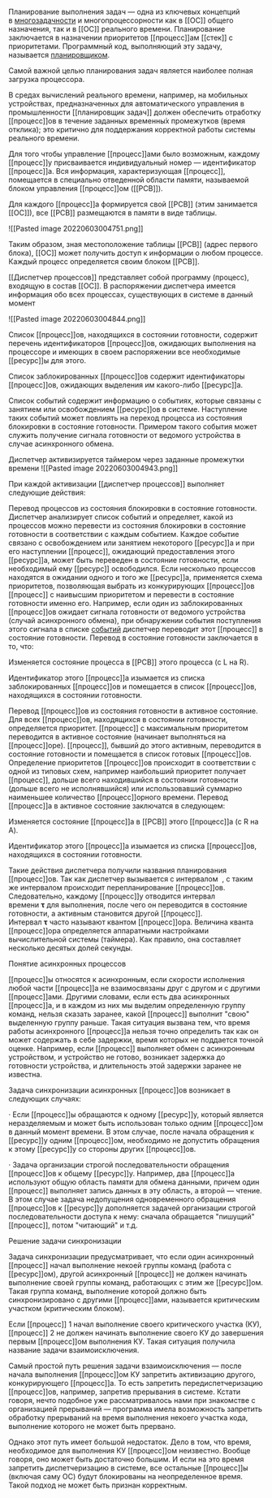 Планирование выполнения задач — одна из ключевых концепций в [многозадачности](Многозадачность) и многопроцессорности как в [[ОС]] общего назначения, так и в [[ОС]] реального времени. Планирование заключается в назначении приоритетов [[процесс]]ам [[стек]] с приоритетами. Программный код, выполняющий эту задачу, называется [планировщиком](Планировщик).

Самой важной целью планирования задач является наиболее полная загрузка процессора.

В средах вычислений реального времени, например, на мобильных устройствах, предназначенных для автоматического управления в промышленности [[планировщик задач]] должен обеспечить отработку [[процесс]]ов в течение заданных временны́х промежутков (время отклика); это критично для поддержания корректной работы системы реального времени.

Для того чтобы управление [[процесс]]ами было возможным, каждому [[процесс]]у присваивается индивидуальный номер — идентификатор [[процесс]]а. Вся информация, характеризующая [[процесс]], помещается в специально отведенной области памяти, называемой блоком управления [[процесс]]ом ([[PCB]]).

Для каждого [[процесс]]а формируется свой [[PCB]] (этим занимается [[ОС]]), все [[PCB]] размещаются в памяти в виде таблицы.

![[Pasted image 20220603004751.png]]

Таким образом, зная местоположение таблицы [[PCB]] (адрес первого блока), [[ОС]] может получить доступ к информации о любом процессе. Каждый процесс определяется своим блоком [[PCB]].

[[Диспетчер процессов]] представляет собой программу (процесс), входящую в состав [[ОС]]. В распоряжении диспетчера имеется информация обо всех процессах, существующих в системе в данный момент

![[Pasted image 20220603004844.png]]

Список [[процесс]]ов, находящихся в состоянии готовности, содержит перечень идентификаторов [[процесс]]ов, ожидающих выполнения на процессоре и имеющих в своем распоряжении все необходимые [[ресурс]]ы для этого.

Список заблокированных [[процесс]]ов содержит идентификаторы [[процесс]]ов, ожидающих выделения им какого-либо [[ресурс]]а.

Список событий содержит информацию о событиях, которые связаны с занятием или освобождением [[ресурс]]ов в системе. Наступление таких событий может повлиять на переход процесса из состояния блокировки в состояние готовности. Примером такого события может служить получение сигнала готовности от ведомого устройства в случае асинхронного обмена.

Диспетчер активизируется таймером через заданные промежутки времени ![[Pasted image 20220603004943.png]]

При каждой активизации [[диспетчер процессов]] выполняет следующие действия:

Перевод процессов из состояния блокировки в состояние готовности. Диспетчер анализирует список событий и определяет, какой из процессов можно перевести из состояния блокировки в состояние готовности в соответствии с каждым событием. Каждое событие связано с освобождением или занятием некоторого [[ресурс]]а и при его наступлении [[процесс]], ожидающий предоставления этого [[ресурс]]а, может быть переведен в состояние готовности, если необходимый ему [[ресурс]] освободился. Если несколько процессов находятся в ожидании одного и того же [[ресурс]]а, применяется схема приоритетов, позволяющая выбрать из конкурирующих [[процесс]]ов [[процесс]] с наивысшим приоритетом и перевести в состояние готовности именно его. Например, если один из заблокированных [[процесс]]ов ожидает сигнала готовности от ведомого устройства (случай асинхронного обмена), при обнаружении события поступления этого сигнала в списке [событий](Событие) диспетчер переводит этот [[процесс]] в состояние готовности. Перевод в состояние готовности заключается в то, что:

Изменяется состояние процесса в [[PCB]] этого процесса (с L на R).

Идентификатор этого [[процесс]]а изымается из списка заблокированных [[процесс]]ов и помещается в список [[процесс]]ов, находящихся в состоянии готовности.

Перевод [[процесс]]ов из состояния готовности в активное состояние. Для всех [[процесс]]ов, находящихся в состоянии готовности, определяется приоритет. [[процесс]] с максимальным приоритетом переводится в активное состояние (начинает выполняться на [[процесс]]оре). [[процесс]], бывший до этого активным, переводится в состояние готовности и помещается в список готовых [[процесс]]ов. Определение приоритетов [[процесс]]ов происходит в соответствии с одной из типовых схем, например наибольший приоритет получает [[процесс]], дольше всего находившийся в состоянии готовности (дольше всего не исполнявшийся) или использовавший суммарно наименьшее количество [[процесс]]орного времени. Перевод [[процесс]]а в активное состояние заключатся в следующем:

Изменяется состояние [[процесс]]а в [[PCB]] этого [[процесс]]а (с R на A).

Идентификатор этого [[процесс]]а изымается из списка [[процесс]]ов, находящихся в состоянии готовности.

Такие действия диспетчера получили названия планирования [[процесс]]ов. Так как диспетчер вызывается с интервалом  , с таким же интервалом происходит перепланирование [[процесс]]ов. Следовательно, каждому [[процесс]]у отводится интервал времени **τ** для выполнения, после чего он переводится в состояние готовности, а активным становится другой [[процесс]]. Интервал **τ** часто называют квантом [[процесс]]ора. Величина кванта [[процесс]]ора определяется аппаратными настройками вычислительной системы (таймера). Как правило, она составляет несколько десятых долей секунды.

Понятие асинхронных процессов

[[процесс]]ы относятся к асинхронным, если скорости исполнения любой части [[процесс]]а не взаимосвязаны друг с другом и с другими [[процесс]]ами. Другими словами, если есть два асинхронных [[процесс]]а, и в каждом из них мы выделим определенную группу команд, нельзя сказать заранее, какой [[процесс]] выполнит "свою" выделенную группу раньше. Такая ситуация вызвана тем, что время работы асинхронного [[процесс]]а нельзя точно определить так как он может содержать в себе задержки, время которых не поддается точной оценке. Например, если [[процесс]] выполняет обмен с асинхронным устройством, и устройство не готово, возникает задержка до готовности устройства, и длительность этой задержки заранее не известна.

Задача синхронизации асинхронных [[процесс]]ов возникает в следующих случаях:

· Если [[процесс]]ы обращаются к одному [[ресурс]]у, который является неразделяемым и может быть использован только одним [[процесс]]ом в данный момент времени. В этом случае, после начала обращения к [[ресурс]]у одним [[процесс]]ом, необходимо не допустить обращения к этому [[ресурс]]у со стороны других [[процесс]]ов.

· Задача организации строгой последовательности обращения [[процесс]]ов к общему [[ресурс]]у. Например, два [[процесс]]а используют общую область памяти для обмена данными, причем один [[процесс]] выполняет запись данных в эту область, а второй — чтение. В этом случае задача недопущения одновременного обращения [[процесс]]ов к [[ресурс]]у дополняется задачей организации строгой последовательности доступа к нему: сначала обращается "пишущий" [[процесс]], потом "читающий" и т.д.

Решение задачи синхронизации

Задача синхронизации предусматривает, что если один асинхронный [[процесс]] начал выполнение некоей группы команд (работа с [[ресурс]]ом), другой асинхронный [[процесс]] не должен начинать выполнение своей группы команд, работающих с этим же [[ресурс]]ом. Такая группа команд, выполнение которой должно быть синхронизировано с другими [[процесс]]ами, называется критическим участком (критическим блоком).

Если [[процесс]] 1 начал выполнение своего критического участка (КУ), [[процесс]] 2 не должен начинать выполнение своего КУ до завершения первым [[процесс]]ом выполнения КУ. Такая ситуация получила название задачи взаимоисключения.

Самый простой путь решения задачи взаимоисключения — после начала выполнения [[процесс]]ом КУ запретить активизацию другого, конкурирующего [[процесс]]а. То есть запретить передиспетчеризацию [[процесс]]ов, например, запретив прерывания в системе. Кстати говоря, нечто подобное уже рассматривалось нами при знакомстве с организацией прерываний — программа имела возможность запретить обработку прерываний на время выполнения некоего участка кода, выполнение которого не может быть прервано.

Однако этот путь имеет большой недостаток. Дело в том, что время, необходимое для выполнения КУ [[процесс]]ом неизвестно. Вообще говоря, оно может быть достаточно большим. И если на это время запретить диспетчеризацию в системе, все остальные [[процесс]]ы (включая саму ОС) будут блокированы на неопределенное время. Такой подход не может быть признан корректным.